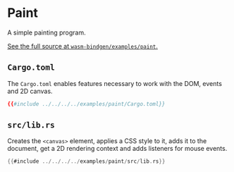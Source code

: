 # Paint

A simple painting program.

[See the full source at
`wasm-bindgen/examples/paint`.](https://github.com/rustwasm/wasm-bindgen/tree/master/examples/paint)

## `Cargo.toml`

The `Cargo.toml` enables features necessary to work with the DOM, events and
2D canvas.

```toml
{{#include ../../../../examples/paint/Cargo.toml}}
```

## `src/lib.rs`

Creates the `<canvas>` element, applies a CSS style to it, adds it to the document,
get a 2D rendering context and adds listeners for mouse events.

```rust
{{#include ../../../../examples/paint/src/lib.rs}}
```
